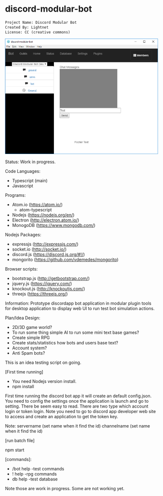 # discord-modular-bot
```
Project Name: Discord Modular Bot
Created By: Lightnet
License: CC (creative commons)
```
![Image of discordbot](https://github.com/Lightnet/discord-modular-bot/blob/master/discordmodularbot.png)

Status: Work in progress.

Code Languages:
 * Typescript (main)
 * Javascript

Programs:
 * Atom.io (https://atom.io/)
    * atom-typescript
 * Nodejs (https://nodejs.org/en/)
 * Electron (http://electron.atom.io/)
 * MonogoDB (https://www.mongodb.com/)

Nodejs Packages:
 * expressjs (http://expressjs.com/)
 * socket.io (http://socket.io/)
 * discord.js (https://discord.js.org/#!/)
 * mongorito (https://github.com/vdemedes/mongorito)

Browser scripts:
 * bootstrap.js (http://getbootstrap.com/)
 * jquery.js (https://jquery.com/)
 * knockout.js (http://knockoutjs.com/)
 * threejs (https://threejs.org/)

Information:
  Prototype discordapp bot application in modular plugin tools for desktop application to display web UI to run test bot simulation actions.

Plan/Idea Design:
 * 2D/3D game world?
 * To run some thing simple AI to run some mini text base games?
 * Create simple RPG
 * Create stats/statistics how bots and users base text?
 * Account system?
 * Anti Spam bots?

This is an idea testing script on going.

[First time running]
 * You need Nodejs version install.
 * npm install

 First time running the discord bot app it will create an default config.json. You need to config the settings once the application is launch and go to setting. There be seem easy to read. There are two type which account login or token login. Note you need to go to discord app developer web site to access and create an application to get the token key.

Note:
servername (set name when it find the id)
channelname (set name when it find the id)

[run batch file]

npm start

[commands]:
 * /bot help -test commands
 * ! help -rpg commands
 * db help -test database


Note those are work in progress. Some are not working yet.
